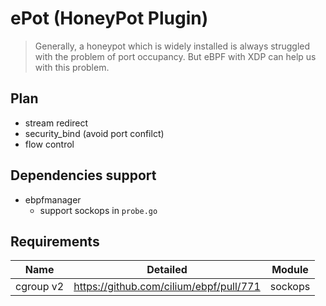 # ePot (HoneyPot Plugin)

> Generally, a honeypot which is widely installed is always struggled with the problem of port occupancy. But eBPF with XDP can help us with this problem.

## Plan

- stream redirect
- security_bind (avoid port confilct)
- flow control

## Dependencies support

- ebpfmanager
    - support sockops in `probe.go`

## Requirements

|Name|Detailed|Module|
|:-:|:-:|:-:|
|cgroup v2| https://github.com/cilium/ebpf/pull/771 | sockops |